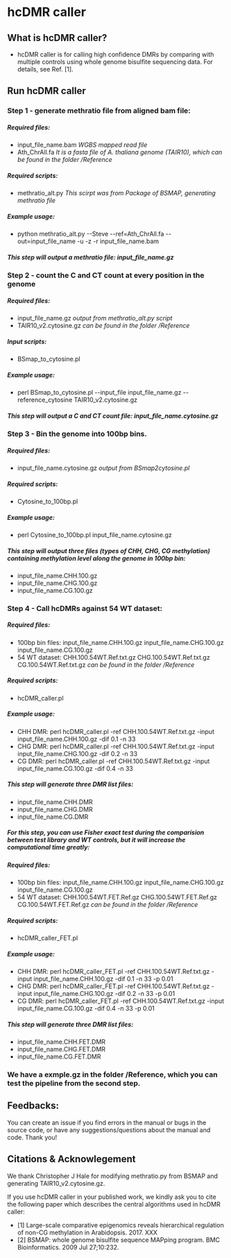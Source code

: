 # hcDMR caller

## What is hcDMR caller?

* hcDMR caller is for calling high confidence DMRs by comparing with multiple controls using whole genome bisulfite sequencing data. For details, see Ref. [1].

## Run hcDMR caller

### Step 1 - generate methratio file from aligned bam file:

##### Required files:

* input_file_name.bam *WGBS mapped read file*
* Ath_ChrAll.fa *It is a fasta file of A. thaliana genome (TAIR10), which can be found in the folder /Reference*

##### Required scripts:
* methratio_alt.py *This scirpt was from Package of BSMAP, generating methratio file*

##### Example usage:
* python methratio_alt.py --Steve --ref=Ath_ChrAll.fa --out=input_file_name -u -z -r input_file_name.bam

##### This step will output a methratio file: input_file_name.gz

### Step 2 - count the C and CT count at every position in the genome

##### Required files:
* input_file_name.gz *output from methratio_alt.py script*
* TAIR10_v2.cytosine.gz *can be found in the folder /Reference*

##### Input scripts:
* BSmap_to_cytosine.pl

##### Example usage:
* perl BSmap_to_cytosine.pl --input_file input_file_name.gz --reference_cytosine TAIR10_v2.cytosine.gz

##### This step will output a C and CT count file: input_file_name.cytosine.gz

### Step 3 - Bin the genome into 100bp bins.

##### Required files:
* input_file_name.cytosine.gz *output from BSmap2cytosine.pl*

##### Required scripts:
* Cytosine_to_100bp.pl

##### Example usage:
* perl Cytosine_to_100bp.pl input_file_name.cytosine.gz

##### This step will output three files (types of CHH, CHG, CG methylation) containing methylation level along the genome in 100bp bin:
* input_file_name.CHH.100.gz
* input_file_name.CHG.100.gz
* input_file_name.CG.100.gz

### Step 4 - Call hcDMRs against 54 WT dataset:

##### Required files:
* 100bp bin files: input_file_name.CHH.100.gz input_file_name.CHG.100.gz input_file_name.CG.100.gz
* 54 WT dataset: CHH.100.54WT.Ref.txt.gz CHG.100.54WT.Ref.txt.gz CG.100.54WT.Ref.txt.gz *can be found in the folder /Reference*

##### Required scripts:
* hcDMR_caller.pl

##### Example usage:
* CHH DMR: perl hcDMR_caller.pl -ref CHH.100.54WT.Ref.txt.gz -input input_file_name.CHH.100.gz -dif 0.1 -n 33
* CHG DMR: perl hcDMR_caller.pl -ref CHH.100.54WT.Ref.txt.gz -input input_file_name.CHG.100.gz -dif 0.2 -n 33
* CG DMR: perl hcDMR_caller.pl -ref CHH.100.54WT.Ref.txt.gz -input input_file_name.CG.100.gz -dif 0.4 -n 33

##### This step will generate three DMR list files:
* input_file_name.CHH.DMR
* input_file_name.CHG.DMR
* input_file_name.CG.DMR

##### For this step, you can use Fisher exact test during the comparision between test library and WT controls, but it will increase the computational time greatly:

##### Required files:
* 100bp bin files: input_file_name.CHH.100.gz input_file_name.CHG.100.gz input_file_name.CG.100.gz
* 54 WT dataset: CHH.100.54WT.FET.Ref.gz CHG.100.54WT.FET.Ref.gz CG.100.54WT.FET.Ref.gz *can be found in the folder /Reference*

##### Required scripts:
* hcDMR_caller_FET.pl

##### Example usage:
* CHH DMR: perl hcDMR_caller_FET.pl -ref CHH.100.54WT.Ref.txt.gz -input input_file_name.CHH.100.gz -dif 0.1 -n 33 -p 0.01
* CHG DMR: perl hcDMR_caller_FET.pl -ref CHH.100.54WT.Ref.txt.gz -input input_file_name.CHG.100.gz -dif 0.2 -n 33 -p 0.01
* CG DMR: perl hcDMR_caller_FET.pl -ref CHH.100.54WT.Ref.txt.gz -input input_file_name.CG.100.gz -dif 0.4 -n 33 -p 0.01

##### This step will generate three DMR list files:
* input_file_name.CHH.FET.DMR
* input_file_name.CHG.FET.DMR
* input_file_name.CG.FET.DMR

### We have a exmple.gz in the folder /Reference, which you can test the pipeline from the second step.

## Feedbacks:

You can create an issue if you find errors in the manual or bugs in the source code, or have any suggestions/questions about the manual and code. Thank you!

## Citations & Acknowlegement

We thank Christopher J Hale for modifying methratio.py from BSMAP and generating TAIR10_v2.cytosine.gz. 

If you use hcDMR caller in your published work, we kindly ask you to cite the following paper which describes the central algorithms used in hcDMR caller:
* [1] Large-scale comparative epigenomics reveals hierarchical regulation of non-CG methylation in Arabidopsis. 2017. XXX
* [2] BSMAP: whole genome bisulfite sequence MAPping program. BMC Bioinformatics. 2009 Jul 27;10:232.




